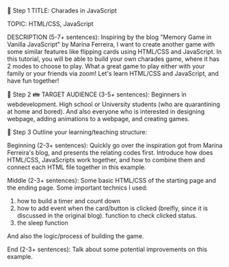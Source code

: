 📌 Step 1
TITLE:
Charades in JavaScript

TOPIC:
HTML/CSS, JavaScript

DESCRIPTION (5-7+ sentences):
Inspiring by the blog "Memory Game in Vanilla JavaScript" by Marina Ferreira, I want to create another game with some similar features like flipping cards using HTML/CSS and JavaScript. In this tutorial, you will be able to build your own charades game, where it has 2 modes to choose to play. What a great game to play either with your family or your friends via zoom! Let's learn HTML/CSS and JavaScript, and have fun together!


📌 Step 2
👪 TARGET AUDIENCE (3-5+ sentences):
Beginners in webdevelopment. High school or University students (who are quarantining at home and bored). And also everyone who is interested in designing webpage, adding animations to a webpage, and creating games.

📌 Step 3
Outline your learning/teaching structure:

Beginning (2-3+ sentences):
Quickly go over the inspiration got from Marina Ferreira's blog, and presents the relating codes first. Introduce how does HTML/CSS, JavaScripts work together, and how to combine them and connect each HTML file together in this example.

Middle (2-3+ sentences):
Some basic HTML/CSS of the starting page and the ending page.
Some important technics I used:
1. how to build a timer and count down
2. how to add event when the card/button is clicked (breifly, since it is discussed in the original blog). function to check clicked status.
3. the sleep function

And also the logic/process of building the game.

End (2-3+ sentences):
Talk about some potential improvements on this example.